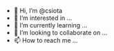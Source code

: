 - 👋 Hi, I’m @csiota
- 👀 I’m interested in ...
- 🌱 I’m currently learning ...
- 💞️ I’m looking to collaborate on ...
- 📫 How to reach me ...

<!atualmente estou aprendendo

csiota/csiota is a ✨ special ✨ repository because its `README.md` (this file) appears on your GitHub profile.
You can click the Preview link to take a look at your changes.
--->
